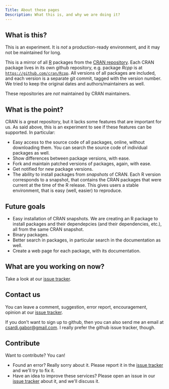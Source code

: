 ```yaml
---
Title: About these pages
Description: What this is, and why we are doing it?
---
```


## What is this?

This is an experiment. It is *not* a production-ready environment, and
it may not be maintained for long.

This is a mirror of all [R](http://www.r-project.org) packages from
the [CRAN repository](http://cran.r-project.org/web/packages/). Each
CRAN package lives in its own github repository, e.g. package _Rcpp_ is at
[`https://github.com/cran/Rcpp`](https://github.com/cran/Rcpp). All
versions of all packages are included, and each version is a separate
git commit, tagged with the version number. We tried to keep the
original dates and authors/maintainers as well.

These repositories are *not* maintained by CRAN maintainers.

## What is the point?

CRAN is a great repository, but it lacks some features that are
important for us. As said above, this is an experiment to see if these
features can be supported. In particular:

 - Easy access to the source code of all packages, online, without
   downloading them. You can search the source code of individual
   packages as well.
 - Show differences between package versions, with ease.
 - Fork and maintain patched versions of packages, again, with ease.
 - Get notified for new package versions.
 - The ability to install packages from *snapshots* of CRAN. Each R
   version corresponds to a snapshot, that contains the CRAN packages
   that were current at the time of the R release. This gives users a
   stable environment, that is easy (well, easier) to reproduce.

## Future goals

 - Easy installation of CRAN snapshots. We are creating an R package
   to install packages and their dependepcies (and their dependencies,
   etc.), all from the same CRAN snapshot.
 - Binary packages.
 - Better search in packages, in particular search in the
   documentation as well.
 - Create a web page for each package, with its documentation.

## What are you working on now?

Take a look at our
[issue tracker](https://github.com/metacran/tools/issues).

## Contact us

You can leave a comment, suggestion, error report, encouragement,
opinion at our [issue tracker](https://github.com/metacran/tools/issues).

If you don't want to sign up to github, then you can also send
me an email at <csardi.gabor@gmail.com>. I really prefer the github
issue tracker, though.


## Contribute

Want to contribute? You can!

- Found an error? Really sorry about it. Please report it in the
  [issue tracker](https://github.com/metacran/tools/issues) and we'll
  try to fix it.
- Have an idea to improve these services? Please open an issue in our
  [issue tracker](https://github.com/metacran/tools/issues) about it,
  and we'll discuss it.
